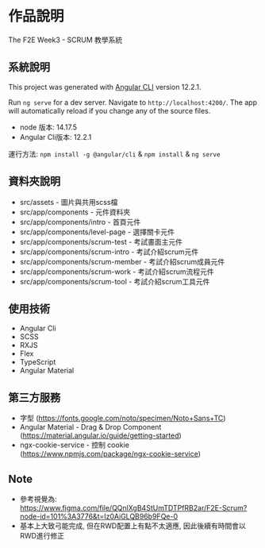 # 作品說明

The F2E Week3 - SCRUM 教學系統

## 系統說明

This project was generated with [Angular CLI](https://github.com/angular/angular-cli) version 12.2.1.

Run `ng serve` for a dev server. Navigate to `http://localhost:4200/`. The app will automatically reload if you change any of the source files.

- node 版本: 14.17.5
- Angular Cli版本: 12.2.1

運行方法: `npm install -g @angular/cli` & `npm install` & `ng serve`

## 資料夾說明

- src/assets - 圖片與共用scss檔
- src/app/components - 元件資料夾
- src/app/components/intro - 首頁元件
- src/app/components/level-page - 選擇關卡元件
- src/app/components/scrum-test - 考試畫面主元件
- src/app/components/scrum-intro - 考試介紹scrum元件
- src/app/components/scrum-member - 考試介紹scrum成員元件
- src/app/components/scrum-work - 考試介紹scrum流程元件
- src/app/components/scrum-tool - 考試介紹scrum工具元件

## 使用技術
- Angular Cli
- SCSS
- RXJS
- Flex
- TypeScript
- Angular Material

## 第三方服務
- 字型 (https://fonts.google.com/noto/specimen/Noto+Sans+TC)
- Angular Material - Drag & Drop Component (https://material.angular.io/guide/getting-started)
- ngx-cookie-service - 控制 cookie (https://www.npmjs.com/package/ngx-cookie-service)

## Note
- 參考視覺為: https://www.figma.com/file/QQnlXgB4StUmTDTPfRB2ar/F2E-Scrum?node-id=101%3A3776&t=Iz0AiGLQB96b9FQe-0
- 基本上大致弓能完成, 但在RWD配置上有點不太適應, 因此後續有時間會以RWD進行修正

